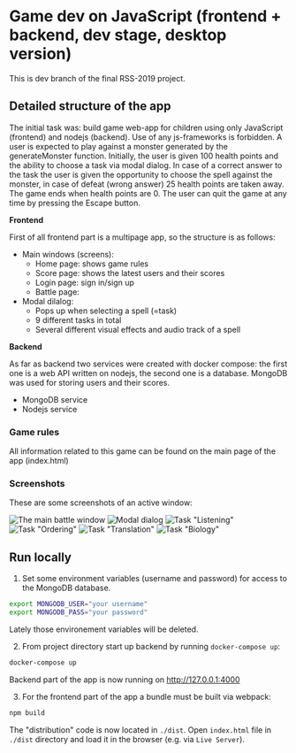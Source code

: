 # Game dev on JavaScript (frontend + backend, dev stage, desktop version)

This is dev branch of the final RSS-2019 project. 

## Detailed structure of the app

The initial task was: build game web-app for children using only JavaScript (frontend) and nodejs (backend). Use of any js-frameworks is forbidden.
A user is expected to play against a monster generated by the generateMonster function. Initially, the user is given 100 health points and the ability to choose a task via modal dialog. 
In case of a correct answer to the task the user is given the opportunity to choose the spell against the monster, in case of defeat (wrong answer) 25 health points are taken away. 
The game ends when health points are 0. The user can quit the game at any time by pressing the Escape button.

**Frontend**

First of all frontend part is a multipage app, so the structure is as follows:

- Main windows (screens):
  - Home page: shows game rules
  - Score page: shows the latest users and their scores
  - Login page: sign in/sign up
  - Battle page: 
- Modal dilalog:
  - Pops up when selecting a spell (=task)
  - 9 different tasks in total
  - Several different visual effects and audio track of a spell

**Backend**

As far as backend two services were created with docker compose: the first one is a web API written on nodejs, the second one is a database.
MongoDB was used for storing users and their scores.

- MongoDB service
- Nodejs service 

### Game rules

All information related to this game can be found on the main page of the app (index.html)

### Screenshots

These are some screenshots of an active window:

![The main battle window](https://imgur.com/0C8WoRl)
![Modal dialog](https://imgur.com/L3T2Gja)
![Task "Listening"](https://imgur.com/lF2DbVQ)
![Task "Ordering"](https://imgur.com/xyyDrfn)
![Task "Translation"](https://imgur.com/ZVnte1W)
![Task "Biology"](https://imgur.com/zzVGgZr)

## Run locally

1. Set some environment variables (username and password) for access to the MongoDB database.

```bash
export MONGODB_USER="your username"
export MONGODB_PASS="your password"
```

Lately those environement variables will be deleted.

2. From project directory start up backend by running `docker-compose up`:

```bash
docker-compose up
```

Backend part of the app is now running on http://127.0.0.1:4000

3. For the frontend part of the app a bundle must be built via webpack:

```bash
npm build
```

The "distribution" code is now located in `./dist`. Open `index.html` file in `./dist` directory and load it in the browser (e.g. via `Live Server`).